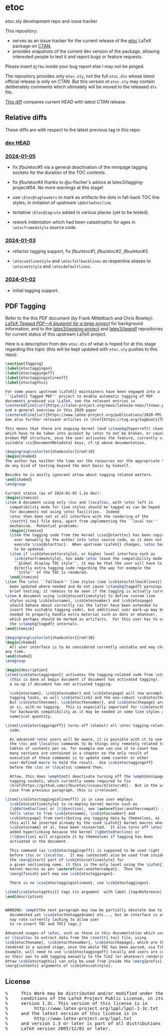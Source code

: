 # etoc

etoc.sty development repo and issue tracker

This repository:
- serves as an issue tracker for the current release of the [etoc](https://ctan.org/pkg/etoc) LaTeX package on [CTAN](https://ctan.org),
- provides snapshots of the current dev version of the package, allowing interested people to test it and report bugs or feature requests.

Please insert `@jfbu` inside your bug report else I may not be pinged.

The repository provides only `etoc.sty`, not the full `etoc.dtx` whose latest official release is only on CTAN.  But this version ot `etoc.sty` may contain deliberately comments which ultimately will be moved to the released `dtx` file.

[This diff](https://github.com/jfbu/etoc/compare/1.2d-2023-10-29...HEAD) compares current HEAD with latest CTAN release.

## Relative diffs

These diffs are with respect to the latest previous tag in this repo:

### [dev HEAD]

### [2024-01-05]

- fix jfbu/etoc#5 via a general deactivation of the minipage tagging sockets for the duration of the TOC contents.

- fix jfbu/etoc#4 thanks to @u-fischer's advice at latex3/tagging-project#54.  No more warnings at this stage!

- use `\Etoc@tagleaders` to mark as artifacts the dots in fall-back TOC line styles, in imitation of upstream `\@dottedtocline`.

- tentative `\Etoc@tagrule` added in various places (yet to be tested).

- rework indentation which had been catastrophic for ages in `\etocframedstyle` source code.

### [2024-01-03]

- refactor tagging support, fix jfbu/etoc#1, jfbu/etoc#2, jfbu/etoc#3.

- `\etocsetlinestyle` and `\etocfallbacklines` as respective aliases to `\etocsetstyle` and `\etocdefaultlines`.

### [2024-01-02]

- initial tagging support.


## PDF Tagging

Refer to the this PDF document (by Frank Mittelbach and Chris Rowley): [*LaTeX Tagged PDF—A blueprint for a large project*](https://www.latex-project.org/publications/2020-FMi-TUB-tb129mitt-tagpdf.pdf) for background information, and to the [latex3/tagging-project](https://github.com/latex3/tagging-project) and [latex3/tagpdf](https://github.com/latex3/tagpdf) repositories for current status of this upstream LaTeX project.

Here is a description from dev `etoc.dtx` of what is hoped for at this stage regarding this topic (this will be kept updated with `etoc.sty` pushes to this repo):

```latex
\section{Tagging}
\label{etoctaggingon}
\label{etoctaggingoff}
\label{etoctagginginlineoff}
\label{etoctagthis}

For some years upstream \LaTeX{} maintainers have been engaged into a
``\LaTeX{} Tagged PDF'' project to enable automatic tagging of PDF
documents produced via \LaTeX, see the relevant entries in
\centeredline{\url{https://latex-project.org/news/latex2e-news/ltnews.pdf}}
and a general overview in this 2020 paper
\centeredline{\url{https://www.latex-project.org/publications/2020-FMi-TUB-tb129mitt-tagpdf.pdf}}
See also further relevant articles in \href{https://tug.org/tugboat}{TUGboat}.

This means that there are ongoing kernel (and \ctanpkg{hyperref}) changes
which have to be taken into account by \etoc to not be broken, or cause a
broken PDF structure, once the user activates the feature, currently via usage of
suitable \cs{DocumentMetadata} keys, cf.\@ above documentation.

\begingroup\colorlet{shadecolor}{red!10}
\begin{shaded}
The author has neither the time nor the resources nor the appropriate tools to
do any kind of testing beyond the most basic by himself.

Besides he is mostly ignorant attow about tagging related matters.
\end{shaded}
\endgroup

Current status (as of 2024-01-05 1.2e dev):
\begin{itemize}
\item A document using only \toc and \localtoc, with \etoc left in
  compatibility mode for line styles should be tagged as can be hoped
  for documents not using \etoc facilities.  Indeed
  \etoc then does not at all interfere with the rendering of the
  \texttt{.toc} file data, apart from implementing the ``local toc''
  mechanism.  Potential problems:
  \begin{itemize}
  \item the tagging code from the kernel \csa{@starttoc} has been copied
    over manually by the author into \etoc source code, as it does not
    execute \csa{@starttoc}.  When upstream \LaTeX{} changes, \etoc has
    to be updated.
  \item if \csb{etocsettocstyle}, or higher level interface such as
    \csb{etocframedstyle}, has made \etoc leave the compatibility mode for the
    ``global display TOC style'', it may be that the user will have to add
    directly extra tagging code regarding the way for exemple the
    ``title'' of the TOC is rendered.
  \end{itemize}
\item The \etoc ``fallback'' line styles (see \csb{etocfallbacklines}) have
  been updated where needed and do not cause \ctanpkg{tagpdf} warnings in our
  brief testing; it remains to be seen if the tagging is actually correct.
\item A document using \csb{etocsetlinestyle} to define custom line
  styles using \csb{etocname}, \csb{etocnumber} and \csb{etocpage}
  should behave about correctly (as the latter have been extended to
  insert the suitable tagging code), but additional user mark-up may be
  needed to properly handle extra material such as dots or whatever,
  which perhaps should be marked as artifacts.  For this user has to use
  the \ctanpkg{tagpdf} internals.
\end{itemize}

\begingroup\colorlet{shadecolor}{red!10}
\begin{shaded}
  All user interface is to be considered currently unstable and may change at
any time.
\end{shaded}
\endgroup

\begin{description}
\item[\csb{etoctaggingon}] activates the tagging-related code from \etoc
  (this is done at begin document if document has activated tagging).  This is
  a no-op if document has not activated tagging.

  \csb{etocname}, \csb{etocnumber} and \csb{etocpage} will now accomplish
  tagging tasks, as will \csb{etoclink} and the non-robust \csb{etocthelink}.
  But \csb{etocthename}, \csb{etocthenumber}, and \csb{etocthepage} are kept
  as is, with no tagging.  This is especially important for \csb{etocthenumber}
  for backwards compatibility as it may be needed in some line styles as a
  numerical quantity.

\item[\csb{etoctaggingoff}] turns off (almost) all \etoc tagging-related
  code.

  As advanced \etoc users will be aware, it is possible with it to use
  the \toc and \localtoc commands to do things only remotely related to
  tables of contents per se, for example one can use it to count how
  many sections are contained in a chapter so the only result of
  execution of these commands is to update some counter or other
  user-defined macro to hold the result.  Use \csb{etoctaggingoff}
  before the \toc or \localtoc command then.

  Attow, this does \emph{not} deactivate turning off the \emph{minipage}
  tagging sockets, which currently seems required to fix
  \href{https://github.com/jfbu/etoc/issues/4}{etoc\#5}.  But in the use
  case from previous paragraph, this is irrelevant.

\item[\csb{etoctagginginlineoff}] is in case user employs
  \csb{etocsetlinestyle} to re-employ kernel macros such as
  |\@dottedtocline| or |\l@section|, see \autoref{sec:anothercompat}: it
  tells \etoc to free \csb{etocname}, \csb{etocnumber} and
  \csb{etocpage} from contributing any tagging data by themselves, as
  this will be inserted already by the used \LaTeX{} kernel macros where
  \csb{etocname} et al. have been reinserted.  It also turns off \etoc
  added hyperlinking because the kernel |\@dottedtocline| or
  |\l@section| will originate it by themselves if tagging has been
  activated in the document.

  This command (as \csb{etoctaggingoff}) is supposed to be used right
  before \toc or \localtoc.  It may (untested) also be used from inside
  the \marg{start} part of \csb{etocsetlinestyle} for
  a given sectioning name, it this is the only level using the \LaTeX{}
  kernel macros as per \autoref{sec:anothercompat}.  Then the
  \marg{finish} part may use \csb{etoctaggingon}.

  There is no \csa{etoctagginginlineon}, use \csb{etoctaggingon}.

\item[\csb{etoctagthis}] tags its argument  with label |tag=Reference|.
\end{description}


WARNING: \emph{the next paragraph may now be partially obsolete due to non
  documented yet \csa{etocthetaggedname} etc..., but an interface is at
  nay rate currently lacking to allow user
  to re-insert TOC and TOCI tags.}

Advanced usages of \etoc, such as those in this documentation which use \toc
or \localtoc to extract data from the \texttt{.toc} file, using
\csb{etocthename}, \csb{etocthenumber}, \csb{etocthepage}, which are then
rendered in a second stage, once the whole TOC has been parsed, via TikZ for
example, will need to use \csb{etoctaggingoff} locally and users are currently
on their own to add tagging manually to the TikZ (or whatever) rendering.
Attow \csb{etoctagthis} can only be used from inside the \marg{prefix} and
\marg{contents} arguments of \csb{etocsetstyle}.
```

## License

<pre>
%     This Work may be distributed and/or modified under the
%     conditions of the LaTeX Project Public License, in its
%     version 1.3c. This version of this license is in
%          http://www.latex-project.org/lppl/lppl-1-3c.txt
%     and the latest version of this license is in
%          http://www.latex-project.org/lppl.txt
%     and version 1.3 or later is part of all distributions of
%     LaTeX version 2005/12/01 or later.
</pre>

[dev HEAD]: https://github.com/jfbu/etoc/compare/2024-01-05...HEAD
[2024-01-05]: https://github.com/jfbu/etoc/compare/2024-01-03...2024-01-05
[2024-01-03]: https://github.com/jfbu/etoc/compare/2024-01-02...2024-01-03
[2024-01-02]: https://github.com/jfbu/etoc/compare/1.2d-2023-10-29...2024-01-02
